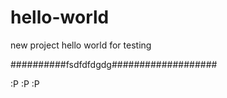 # hello-world
new project hello world for testing

##########fsdfdfdgdg###################

:P :P :P
